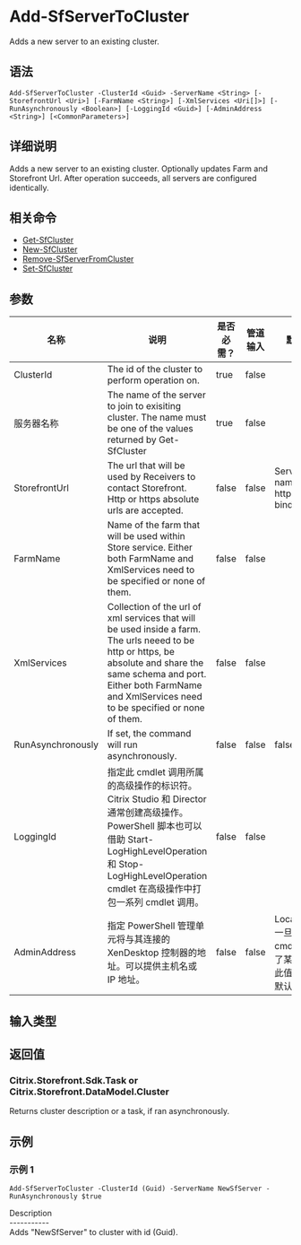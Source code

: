 # Add-SfServerToCluster

Adds a new server to an existing cluster.

## 语法

    Add-SfServerToCluster -ClusterId <Guid> -ServerName <String> [-StorefrontUrl <Uri>] [-FarmName <String>] [-XmlServices <Uri[]>] [-RunAsynchronously <Boolean>] [-LoggingId <Guid>] [-AdminAddress <String>] [<CommonParameters>]
    

## 详细说明

Adds a new server to an existing cluster. Optionally updates Farm and Storefront Url. After operation succeeds, all servers are configured identically.

## 相关命令

- [Get-SfCluster](Get-SfCluster.html)
- [New-SfCluster](New-SfCluster.html)
- [Remove-SfServerFromCluster](Remove-SfServerFromCluster.html)
- [Set-SfCluster](Set-SfCluster.html)

## 参数

| 名称                | 说明                                                                                                                                                                                                                                    | 是否必需？ | 管道输入  | 默认值                                   |
| ----------------- | ------------------------------------------------------------------------------------------------------------------------------------------------------------------------------------------------------------------------------------- | ----- | ----- | ------------------------------------- |
| ClusterId         | The id of the cluster to perform operation on.                                                                                                                                                                                        | true  | false |                                       |
| 服务器名称             | The name of the server to join to exisiting cluster. The name must be one of the values returned by Get-SfCluster                                                                                                                     | true  | false |                                       |
| StorefrontUrl     | The url that will be used by Receivers to contact Storefront. Http or https absolute urls are accepted.                                                                                                                               | false | false | Server name and http binding.         |
| FarmName          | Name of the farm that will be used within Store service. Either both FarmName and XmlServices need to be specified or none of them.                                                                                                   | false | false |                                       |
| XmlServices       | Collection of the url of xml services that will be used inside a farm. The urls neeed to be http or https, be absolute and share the same schema and port. Either both FarmName and XmlServices need to be specified or none of them. | false | false |                                       |
| RunAsynchronously | If set, the command will run asynchronously.                                                                                                                                                                                          | false | false | false                                 |
| LoggingId         | 指定此 cmdlet 调用所属的高级操作的标识符。 Citrix Studio 和 Director 通常创建高级操作。 PowerShell 脚本也可以借助 Start-LogHighLevelOperation 和 Stop-LogHighLevelOperation cmdlet 在高级操作中打包一系列 cmdlet 调用。                                                                | false | false |                                       |
| AdminAddress      | 指定 PowerShell 管理单元将与其连接的 XenDesktop 控制器的地址。可以提供主机名或 IP 地址。                                                                                                                                                                            | false | false | Localhost。一旦有 cmdlet 提供了某个值，此值将变为默认值。 |

## 输入类型

### 

## 返回值

### Citrix.Storefront.Sdk.Task or Citrix.Storefront.DataModel.Cluster

Returns cluster description or a task, if ran asynchronously.

## 示例

### 示例 1

    Add-SfServerToCluster -ClusterId (Guid) -ServerName NewSfServer -RunAsynchronously $true
    

Description  
\---\---\-----  
Adds "NewSfServer" to cluster with id (Guid).